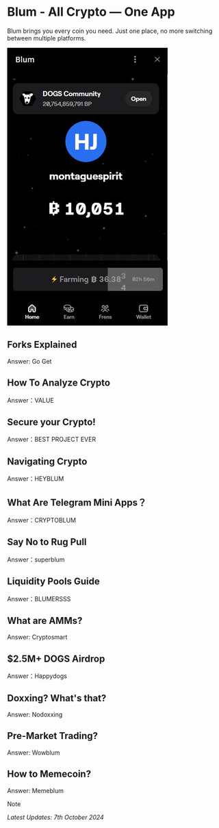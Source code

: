 # Blum - All Crypto — One App
Blum brings you every coin you need. Just one place, no more switching between multiple platforms.

<img src="https://github.com/jonhan8352/Blum/blob/main/images/blum.JPG">

## Forks Explained
Answer: Go Get

## How To Analyze Crypto
Answer：VALUE

## Secure your Crypto!
Answer：BEST PROJECT EVER

## Navigating Crypto
Answer：HEYBLUM

## What Are Telegram Mini Apps？
Answer：CRYPTOBLUM

## Say No to Rug Pull
Answer：superblum

## Liquidity Pools Guide
Answer：BLUMERSSS

## What are AMMs?
Answer: Cryptosmart

## $2.5M+ DOGS Airdrop
Answer：Happydogs

## Doxxing? What's that?
Answer: Nodoxxing

## Pre-Market Trading?
Answer: Wowblum

## How to Memecoin?
Answer: Memeblum

> [!NOTE]
> *Latest Updates: 7th October 2024*
